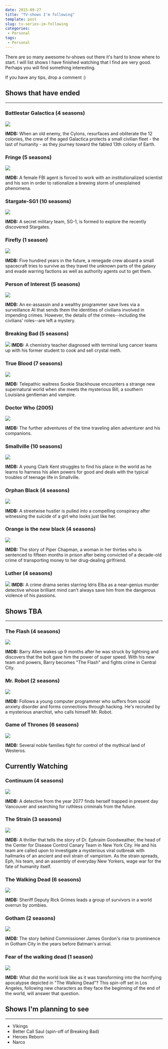```yaml
---
date: 2015-09-27
title: "TV-shows I'm following"
template: post
slug: tv-series-im-following
categories:
 - Personal
tags:
 - Personal
---
```


There are so many awesome tv-shows out there it's hard to know where to start. I will list shows I have finished watching that I find are very good. Perhaps you will find something interesting.

If you have any tips, drop a comment :)

## Shows that have ended

---

### Battlestar Galactica (4 seasons)

![](../images/battlestar-galactica.jpg)

**IMDB:** When an old enemy, the Cylons, resurfaces and obliterate the 12 colonies, the crew of the aged Galactica protects a small civilian fleet - the last of humanity - as they journey toward the fabled 13th colony of Earth.

### Fringe (5 seasons)
![](../images/fringe.jpg)

**IMDB:** A female FBI agent is forced to work with an institutionalized scientist and his son in order to rationalize a brewing storm of unexplained phenomena.

### Stargate-SG1 (10 seasons)
![](../images/sg1.jpg)

**IMDB:** A secret military team, SG-1, is formed to explore the recently discovered Stargates.

### Firefly (1 season)
![](../images/firefly.jpg)

**IMDB:** Five hundred years in the future, a renegade crew aboard a small spacecraft tries to survive as they travel the unknown parts of the galaxy and evade warring factions as well as authority agents out to get them.

### Person of Interest (5 seasons)
![](../images/poi.jpg)

**IMDB:** An ex-assassin and a wealthy programmer save lives via a surveillance AI that sends them the identities of civilians involved in impending crimes. However, the details of the crimes--including the civilians' roles--are left a mystery.

### Breaking Bad (5 seasons)
![](../images/breaking-bad.jpg)
**IMDB:** A chemistry teacher diagnosed with terminal lung cancer teams up with his former student to cook and sell crystal meth.

### True Blood (7 seasons)
![](../images/true-blood.jpg)

**IMDB:** Telepathic waitress Sookie Stackhouse encounters a strange new supernatural world when she meets the mysterious Bill, a southern Louisiana gentleman and vampire.

### Doctor Who (2005)
![](../images/dr-who.jpg)

**IMDB:** The further adventures of the time traveling alien adventurer and his companions.

### Smallville (10 seasons)
![](../images/smallville.jpg)

**IMDB:** A young Clark Kent struggles to find his place in the world as he learns to harness his alien powers for good and deals with the typical troubles of teenage life in Smallville.

### Orphan Black (4 seasons)
![](../images/orphan-black.jpg)

**IMDB:** A streetwise hustler is pulled into a compelling conspiracy after witnessing the suicide of a girl who looks just like her.

### Orange is the new black (4 seasons)
![](../images/orange-is-the-new-black.jpg)

**IMDB:** The story of Piper Chapman, a woman in her thirties who is sentenced to fifteen months in prison after being convicted of a decade-old crime of transporting money to her drug-dealing girlfriend.
<div style="clear: both"></div>

### Luther (4 seasons)
![](../images/luther.jpg)
**IMDB:** A crime drama series starring Idris Elba as a near-genius murder detective whose brilliant mind can't always save him from the dangerous violence of his passions.

## Shows TBA

---

### The Flash (4 seasons)
![](../images/the_flash.jpg)

**IMDB:** Barry Allen wakes up 9 months after he was struck by lightning and discovers that the bolt gave him the power of super speed. With his new team and powers, Barry becomes "The Flash" and fights crime in Central City.

### Mr. Robot (2 seasons)
![](../images/mr-robot.jpg)

**IMDB:** Follows a young computer programmer who suffers from social anxiety disorder and forms connections through hacking. He's recruited by a mysterious anarchist, who calls himself Mr. Robot.

### Game of Thrones (6 seasons)
![](../images/got.jpg)

**IMDB:** Several noble families fight for control of the mythical land of Westeros.

## Currently Watching

### Continuum (4 seasons)
![](../images/continuum.jpg)

**IMDB:** A detective from the year 2077 finds herself trapped in present day Vancouver and searching for ruthless criminals from the future.

### The Strain (3 seasons)
![](../images/the-strain.jpg)

**IMDB:** A thriller that tells the story of Dr. Ephraim Goodweather, the head of the Center for Disease Control Canary Team in New York City. He and his team are called upon to investigate a mysterious viral outbreak with hallmarks of an ancient and evil strain of vampirism. As the strain spreads, Eph, his team, and an assembly of everyday New Yorkers, wage war for the fate of humanity itself.

### The Walking Dead (6 seasons)
![](../images/walking-dead.jpg)

**IMDB:** Sheriff Deputy Rick Grimes leads a group of survivors in a world overrun by zombies.

### Gotham (2 seasons)
![](../images/gotham.jpg)

**IMDB:** The story behind Commissioner James Gordon's rise to prominence in Gotham City in the years before Batman's arrival.

### Fear of the walking dead (1 season)
![](../images/fear-walking-dead.jpg)

**IMDB:** What did the world look like as it was transforming into the horrifying apocalypse depicted in "The Walking Dead"? This spin-off set in Los Angeles, following new characters as they face the beginning of the end of the world, will answer that question.

## Shows I'm planning to see

---

* Vikings
* Better Call Saul (spin-off of Breaking Bad)
* Heroes Reborn
* Narco


